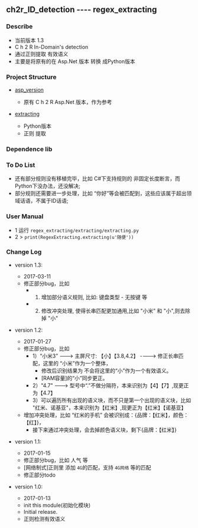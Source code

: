 ## ch2r_ID_detection  ---- regex_extracting
### Describe
- 当前版本 1.3
- C h 2 R In-Domain's detection 
- 通过正则提取 有效语义
- 主要是将原有的在 Asp.Net 版本 转换 成Python版本

### Project Structure
- [asp_version](https://github.com/JDwangmo/ch2r_ID_detection/tree/master/regex_extracting/asp_version)
    - 原有 C h 2 R Asp.Net 版本，作为参考

- [extracting](https://github.com/JDwangmo/ch2r_ID_detection/tree/master/regex_extracting/extracting)
    - Python版本
    - 正则 提取
    
### Dependence lib

### To Do List
- 还有部分规则没有移植完毕，比如 C#下支持规则的 非固定长度断言，而Python下没办法，还没解决;
- 部分规则还需要进一步处理，比如 “你好”等会被匹配到，这些应该属于超出领域话语，不属于ID话语;

### User Manual
- 1 运行 `regex_extracting/extracting/extracting.py`
- 2 > `print(RegexExtracting.extracting(u'随便'))`


### Change Log

- version 1.3:
    - 2017-03-11
    - 修正部分bug，比如 
        - 1) 增加部分语义规则, 比如: 键盘类型 - 无按键 等
        - 2) 修改冲突处理, 使得长串匹配更加通用,比如 "小米" 和 "小",则去除掉 "小"
         
- version 1.2:
    - 2017-01-27
    - 修正部分bug，比如 
        - 1）“小米3”  ---> 主屏尺寸: 【小】【3.8,4.2】   ---->  修正长串匹配，这里的 “小米”作为一个整体，
            - 修改后识别结果为 不会将这里的“小”作为一个有效语义。
            - [RAM容量]的“小”同步更正。
        - 2）"4.7" ---> 型号中“.”不做分隔符，本来识别为【4】【7】,现更正为【4.7】
        - 3）可以遍历所有出现的语义块，而不只是第一个出现的语义块，比如 "红米、诺基亚"，本来识别为【红米】,现更正为【红米】【诺基亚】
    - 增加冲突处理，比如 “红米的手机” 会被识别成：{品牌：【红米】，颜色：【红】}，
        - 接下来通过冲突处理，会去掉颜色语义块，剩下{品牌：【红米】}
    
- version 1.1:
    - 2017-01-15
    - 修正部分bug，比如 人气 等
    - [网络制式]正则里 添加 `4G`的匹配，支持 `4G网络` 等的匹配
    - 修正部分todo

- version 1.0:
    - 2017-01-13
    - init this module(初始化模块)
    - Initial release.
    - 正则检测有效语义
